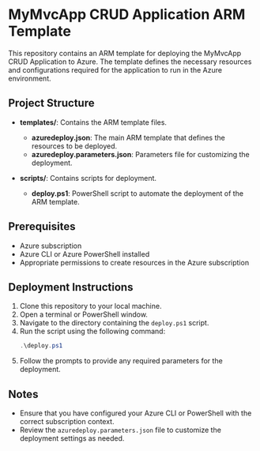 # MyMvcApp CRUD Application ARM Template

This repository contains an ARM template for deploying the MyMvcApp CRUD Application to Azure. The template defines the necessary resources and configurations required for the application to run in the Azure environment.

## Project Structure

- **templates/**: Contains the ARM template files.
  - **azuredeploy.json**: The main ARM template that defines the resources to be deployed.
  - **azuredeploy.parameters.json**: Parameters file for customizing the deployment.
  
- **scripts/**: Contains scripts for deployment.
  - **deploy.ps1**: PowerShell script to automate the deployment of the ARM template.

## Prerequisites

- Azure subscription
- Azure CLI or Azure PowerShell installed
- Appropriate permissions to create resources in the Azure subscription

## Deployment Instructions

1. Clone this repository to your local machine.
2. Open a terminal or PowerShell window.
3. Navigate to the directory containing the `deploy.ps1` script.
4. Run the script using the following command:
   ```powershell
   .\deploy.ps1
   ```
5. Follow the prompts to provide any required parameters for the deployment.

## Notes

- Ensure that you have configured your Azure CLI or PowerShell with the correct subscription context.
- Review the `azuredeploy.parameters.json` file to customize the deployment settings as needed.